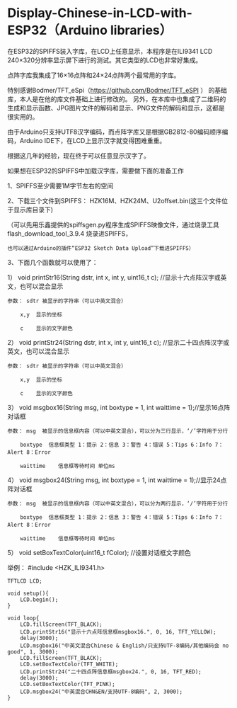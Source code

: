 # Display-Chinese-in-LCD-with-ESP32（Arduino libraries）
在ESP32的SPIFFS装入字库，在LCD上任意显示，本程序是在ILI9341 LCD 240×320分辨率显示屏下进行的测试。其它类型的LCD也非常好集成。

点阵字库我集成了16×16点阵和24×24点阵两个最常用的字库。

特别感谢Bodmer/TFT_eSpi（https://github.com/Bodmer/TFT_eSPI ） 的基础库，本人是在他的库文件基础上进行修改的。
另外，在本库中也集成了二维码的生成和显示函数、JPG图片文件的解码和显示、PNG文件的解码和显示，这都是很实用的。

由于Arduino只支持UTF8汉字编码，而点阵字库又是根据GB2812-80编码顺序编码，Arduino IDE下，在LCD上显示汉字就变得困难重重。

根据这几年的经验，现在终于可以任意显示汉字了。

如果想在ESP32的SPIFFS中加载汉字库，需要做下面的准备工作

1、SPIFFS至少需要1M字节左右的空间

2、下载三个文件到SPIFFS： HZK16M、HZK24M、U2offset.bin(这三个文件位于显示库目录下)

  （可以先用乐鑫提供的spiffsgen.py程序生成SPIFFS映像文件，通过烧录工具flash_download_tool_3.9.4 烧录进SPIFFS，
  
    也可以通过Arduino的插件“ESP32 Sketch Data Upload”下载进SPIFFS）
    
3、下面几个函数就可以使用了：

1） void printStr16(String dstr, int x, int y, uint16_t c);   //显示十六点阵汉字或英文，也可以混合显示

	参数：	sdtr 被显示的字符串（可以中英文混合）
	
		x,y  显示的坐标
			
		c    显示的文字颜色
			
			
2）	void printStr24(String dstr, int x, int y, uint16_t c);   //显示二十四点阵汉字或英文，也可以混合显示

	参数：	sdtr 被显示的字符串（可以中英文混合）
	
		x,y  显示的坐标
			
		c    显示的文字颜色	
			
3）	void msgbox16(String msg, int boxtype = 1, int waittime = 1);//显示16点阵对话框

	参数：	msg  被显示的信息框内容（可以中英文混合），可以分为三行显示，‘/’字符用于分行
	
		boxtype  信息框类型 1：提示 2：信息 3：警告 4：错误 5：Tips 6：Info 7：Alert 8：Error
			
		waittime	信息框等待时间 单位ms    
			
4）	void msgbox24(String msg, int boxtype = 1, int waittime = 1);//显示24点阵对话框

	参数：	msg  被显示的信息框内容（可以中英文混合），可以分为两行显示，‘/’字符用于分行
	
		boxtype  信息框类型 1：提示 2：信息 3：警告 4：错误 5：Tips 6：Info 7：Alert 8：Error
			
		waittime	信息框等待时间 单位ms  
			
5） void setBoxTextColor(uint16_t fColor); //设置对话框文字颜色


举例： 
	#include <HZK_ILI9341.h>

	TFTLCD LCD;

	void setup(){
		LCD.begin();
	}

	void loop{
		LCD.fillScreen(TFT_BLACK);
		LCD.printStr16("显示十六点阵信息框msgbox16.", 0, 16, TFT_YELLOW);
		delay(3000);
		LCD.msgbox16("中英文混合Chinese & English/只支持UTF-8编码/其他编码会 no good", 1, 3000);
		LCD.fillScreen(TFT_BLACK);
		LCD.setBoxTextColor(TFT_WHITE);
		LCD.printStr24("二十四点阵信息框msgbox24.", 0, 16, TFT_RED);
		delay(3000);
		LCD.setBoxTextColor(TFT_PINK);
		LCD.msgbox24("中英混合CHN&EN/支持UTF-8编码", 2, 3000);
	}
